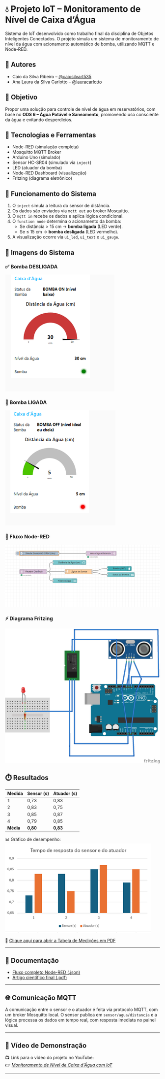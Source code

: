 # 💧 Projeto IoT – Monitoramento de Nível de Caixa d’Água

Sistema de IoT desenvolvido como trabalho final da disciplina de Objetos Inteligentes Conectados. O projeto simula um sistema de monitoramento de nível da água com acionamento automático de bomba, utilizando MQTT e Node-RED.

## 👥 Autores
- Caio da Silva Ribeiro – [@caiosilvart535](https://github.com/caiosilvart535)
- Ana Laura da Silva Carlotto – [@lauracarlotto](https://github.com/lauracarlotto)

## 📌 Objetivo
Propor uma solução para controle de nível de água em reservatórios, com base no **ODS 6 – Água Potável e Saneamento**, promovendo uso consciente da água e evitando desperdícios.

## 🧰 Tecnologias e Ferramentas
- Node-RED (simulação completa)
- Mosquitto MQTT Broker
- Arduino Uno (simulado)
- Sensor HC-SR04 (simulado via `inject`)
- LED (atuador da bomba)
- Node-RED Dashboard (visualização)
- Fritzing (diagrama eletrônico)

## 🔁 Funcionamento do Sistema

1. O `inject` simula a leitura do sensor de distância.
2. Os dados são enviados via `mqtt out` ao broker Mosquitto.
3. O `mqtt in` recebe os dados e aplica lógica condicional.
4. O `function node` determina o acionamento da bomba:
   - Se distância > 15 cm → **bomba ligada** (LED verde).
   - Se ≤ 15 cm → **bomba desligada** (LED vermelho).
5. A visualização ocorre via `ui_led`, `ui_text` e `ui_gauge`.

## 📸 Imagens do Sistema

### ✅ Bomba DESLIGADA
![Bomba OFF](imagens/bomba-off.png)

### 🚨 Bomba LIGADA
![Bomba ON](imagens/bombaon.png)

### 🔄 Fluxo Node-RED
![Fluxo Node-RED](imagens/fluxonodered.png)

### ⚡ Diagrama Fritzing
![Fritzing](imagens/fritz.png)

## ⏱️ Resultados

| Medida | Sensor (s) | Atuador (s) |
|--------|------------|-------------|
| 1      | 0,73       | 0,83        |
| 2      | 0,83       | 0,75        |
| 3      | 0,85       | 0,87        |
| 4      | 0,79       | 0,85        |
| **Média** | **0,80**   | **0,83**     |

📊 Gráfico de desempenho:  
![Gráfico](imagens/grafico-medicoes.png)

📄 [Clique aqui para abrir a Tabela de Medições em PDF](tabela-medicoes.pdf)

---

## 📄 Documentação

- [Fluxo completo Node-RED (.json)](fluxo-node-red.json)
- [Artigo científico final (.pdf)](docs/Artigo-etapa-4-Final.pdf)

---

## 🌐 Comunicação MQTT

A comunicação entre o sensor e o atuador é feita via protocolo MQTT, com um broker Mosquitto local. O sensor publica em `sensor/agua/distancia` e a lógica processa os dados em tempo real, com resposta imediata no painel visual.

---

## 🎥 Vídeo de Demonstração

📺 Link para o vídeo do projeto no YouTube:  
👉 [*Monitoramento de Nível de Caixa d'Água com loT*](https://youtu.be/Kb2-mepckI0?si=T1MS4GYXttgn5Fk1)

---


